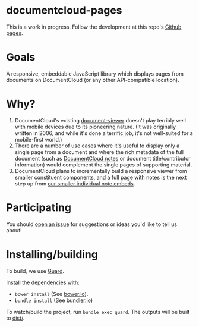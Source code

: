 # documentcloud-pages

This is a work in progress. Follow the development at this repo's [Github pages](http://documentcloud.github.io/documentcloud-pages/).

# Goals

A responsive, embeddable JavaScript library which displays pages from documents on DocumentCloud (or any other API-compatible location).

# Why?

1. DocumentCloud's existing [document-viewer](https://github.com/documentcloud/document-viewer) doesn't play terribly well with mobile devices due to its pioneering nature. (It was originally written in 2006, and while it's done a terrific job, it's not well-suited for a mobile-first world.)
2. There are a number of use cases where it's useful to display only a single page from a document and where the rich metadata of the full document (such as [DocumentCloud notes](http://www.documentcloud.org/help/notes) or document title/contributor information) would complement the single pages of supporting material.
3. DocumentCloud plans to incrementally build a responsive viewer from smaller constituent components, and a full page with notes is the next step up from [our smaller individual note embeds](http://www.documentcloud.org/help/notes).

# Participating

You should [open an issue](https://github.com/documentcloud/documentcloud-pages/issues) for suggestions or ideas you'd like to tell us about!

# Installing/building

To build, we use [Guard](https://github.com/guard/guard).

Install the dependencies with:

* `bower install` (See [bower.io](https://bower.io)).
* `bundle install` (See [bundler.io](http://bundler.io/))

To watch/build the project, run `bundle exec guard`. The outputs will be built to [dist/](dist/).
